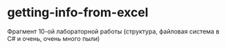 # getting-info-from-excel
Фрагмент 10-ой лабораторной работы (структура, файловая система в C# и очень, очень много пыли)
